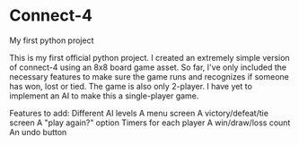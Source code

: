 # Connect-4
My first python project

This is my first official python project. I created an extremely simple version of connect-4 using an 8x8 board game asset. 
So far, I've only included the necessary features to make sure the game runs and recognizes if someone has won, lost or tied.
The game is also only 2-player. I have yet to implement an AI to make this a single-player game. 

Features to add:
Different AI levels
A menu screen
A victory/defeat/tie screen 
A "play again?" option
Timers for each player
A win/draw/loss count
An undo button

